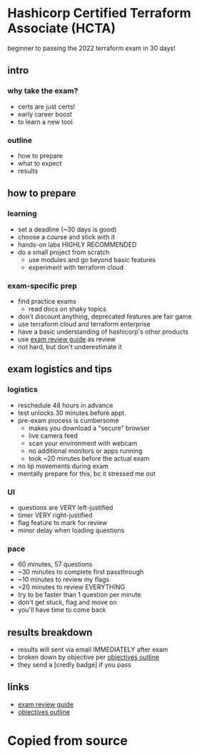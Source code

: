 #
#
#
#
#
#
#
#
#
#

# Hashicorp Certified Terraform Associate (HCTA)

 beginner to passing the 2022 terraform exam in 30 days!
## intro

### why take the exam?

- certs are just certs!
- early career boost
- to learn a new tool

### outline

- how to prepare
- what to expect
- results

## how to prepare

### learning

- set a deadline (~30 days is good)
- choose a course and stick with it
- hands-on labs HIGHLY RECOMMENDED
- do a small project from scratch
  - use modules and go beyond basic features
  - experiment with terraform cloud

### exam-specific prep

- find practice exams
  - read docs on shaky topics
- don't discount anything, deprecated features are fair game
- use terraform cloud and terraform enterprise
- have a basic understanding of hashicorp's other products
- use [exam review guide](https://learn.hashicorp.com/tutorials/terraform/associate-review?in=terraform/certification) as review
- not hard, but don't underestimate it

## exam logistics and tips

### logistics

- reschedule 48 hours in advance
- test unlocks 30 minutes before appt.
- pre-exam process is cumbersome
  - makes you download a "secure" browser
  - live camera feed
  - scan your environment with webcam
  - no additional monitors or apps running
  - took ~20 minutes before the actual exam
- no lip movements during exam
- mentally prepare for this, bc it stressed me out

### UI

- questions are VERY left-justified
- timer VERY right-justified
- flag feature to mark for review
- minor delay when loading questions

### pace

- 60 minutes, 57 questions
- ~30 minutes to complete first passthrough
- ~10 minutes to review my flags
- ~20 minutes to review EVERYTHING
- try to be faster than 1 question per minute
- don't get stuck, flag and move on
- you'll have time to come back

## results breakdown

- results will sent via email IMMEDIATELY after exam
- broken down by objective per [objectives outline](https://www.hashicorp.com/certification/terraform-associate)
- they send a [credly badge] if you pass

## links

- [exam review guide](https://learn.hashicorp.com/tutorials/terraform/associate-review?in=terraform/certification)
- [objectives outline](https://www.hashicorp.com/certification/terraform-associate)

# Copied from source

